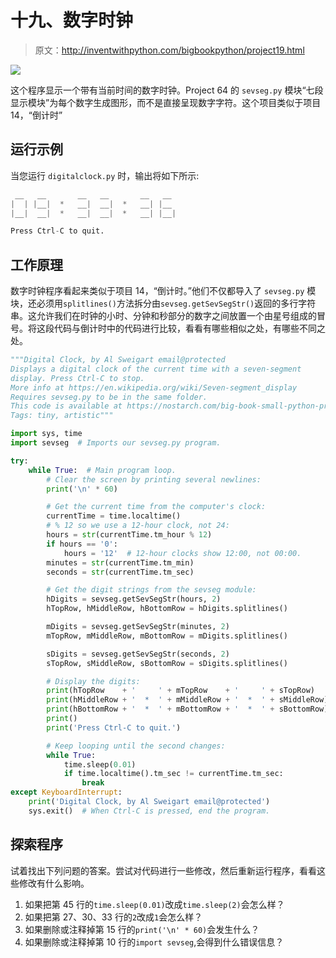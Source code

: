 # 十九、数字时钟

> 原文：<http://inventwithpython.com/bigbookpython/project19.html>

![](img/9d995d63aaead72cad01120081eb8f75.png)

这个程序显示一个带有当前时间的数字时钟。Project 64 的 `sevseg.py` 模块“七段显示模块”为每个数字生成图形，而不是直接呈现数字字符。这个项目类似于项目 14，“倒计时”

## 运行示例

当您运行 `digitalclock.py` 时，输出将如下所示:

```py
 __   __       __   __       __   __
|  | |__|  *   __|  __|  *   __| |__
|__|  __|  *   __|  __|  *   __| |__|

Press Ctrl-C to quit.
```

## 工作原理

数字时钟程序看起来类似于项目 14，“倒计时。”他们不仅都导入了 `sevseg.py` 模块，还必须用`splitlines()`方法拆分由`sevseg.getSevSegStr()`返回的多行字符串。这允许我们在时钟的小时、分钟和秒部分的数字之间放置一个由星号组成的冒号。将这段代码与倒计时中的代码进行比较，看看有哪些相似之处，有哪些不同之处。

```py
"""Digital Clock, by Al Sweigart email@protected
Displays a digital clock of the current time with a seven-segment
display. Press Ctrl-C to stop.
More info at https://en.wikipedia.org/wiki/Seven-segment_display
Requires sevseg.py to be in the same folder.
This code is available at https://nostarch.com/big-book-small-python-programming
Tags: tiny, artistic"""

import sys, time
import sevseg  # Imports our sevseg.py program.

try:
    while True:  # Main program loop.
        # Clear the screen by printing several newlines:
        print('\n' * 60)

        # Get the current time from the computer's clock:
        currentTime = time.localtime()
        # % 12 so we use a 12-hour clock, not 24:
        hours = str(currentTime.tm_hour % 12)
        if hours == '0':
            hours = '12'  # 12-hour clocks show 12:00, not 00:00.
        minutes = str(currentTime.tm_min)
        seconds = str(currentTime.tm_sec)

        # Get the digit strings from the sevseg module:
        hDigits = sevseg.getSevSegStr(hours, 2)
        hTopRow, hMiddleRow, hBottomRow = hDigits.splitlines()

        mDigits = sevseg.getSevSegStr(minutes, 2)
        mTopRow, mMiddleRow, mBottomRow = mDigits.splitlines()

        sDigits = sevseg.getSevSegStr(seconds, 2)
        sTopRow, sMiddleRow, sBottomRow = sDigits.splitlines()

        # Display the digits:
        print(hTopRow    + '     ' + mTopRow    + '     ' + sTopRow)
        print(hMiddleRow + '  *  ' + mMiddleRow + '  *  ' + sMiddleRow)
        print(hBottomRow + '  *  ' + mBottomRow + '  *  ' + sBottomRow)
        print()
        print('Press Ctrl-C to quit.')

        # Keep looping until the second changes:
        while True:
            time.sleep(0.01)
            if time.localtime().tm_sec != currentTime.tm_sec:
                break
except KeyboardInterrupt:
    print('Digital Clock, by Al Sweigart email@protected')
    sys.exit()  # When Ctrl-C is pressed, end the program. 
```

## 探索程序

试着找出下列问题的答案。尝试对代码进行一些修改，然后重新运行程序，看看这些修改有什么影响。

1.  如果把第 45 行的`time.sleep(0.01)`改成`time.sleep(2)`会怎么样？
2.  如果把第 27、30、33 行的`2`改成`1`会怎么样？
3.  如果删除或注释掉第 15 行的`print('\n' * 60)`会发生什么？
4.  如果删除或注释掉第 10 行的`import sevseg`,会得到什么错误信息？